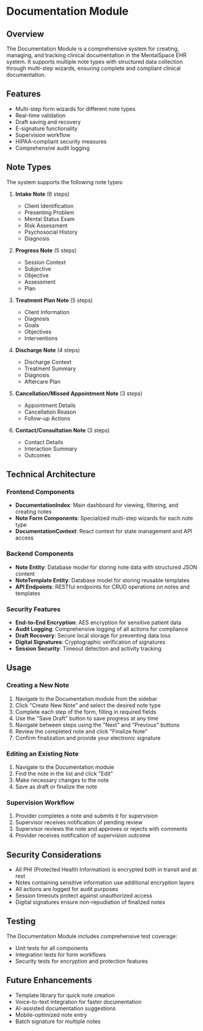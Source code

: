 # Documentation Module

## Overview
The Documentation Module is a comprehensive system for creating, managing, and tracking clinical documentation in the MentalSpace EHR system. It supports multiple note types with structured data collection through multi-step wizards, ensuring complete and compliant clinical documentation.

## Features
- Multi-step form wizards for different note types
- Real-time validation
- Draft saving and recovery
- E-signature functionality
- Supervision workflow
- HIPAA-compliant security measures
- Comprehensive audit logging

## Note Types
The system supports the following note types:

1. **Intake Note** (6 steps)
   - Client Identification
   - Presenting Problem
   - Mental Status Exam
   - Risk Assessment
   - Psychosocial History
   - Diagnosis

2. **Progress Note** (5 steps)
   - Session Context
   - Subjective
   - Objective
   - Assessment
   - Plan

3. **Treatment Plan Note** (5 steps)
   - Client Information
   - Diagnosis
   - Goals
   - Objectives
   - Interventions

4. **Discharge Note** (4 steps)
   - Discharge Context
   - Treatment Summary
   - Diagnosis
   - Aftercare Plan

5. **Cancellation/Missed Appointment Note** (3 steps)
   - Appointment Details
   - Cancellation Reason
   - Follow-up Actions

6. **Contact/Consultation Note** (3 steps)
   - Contact Details
   - Interaction Summary
   - Outcomes

## Technical Architecture

### Frontend Components
- **DocumentationIndex**: Main dashboard for viewing, filtering, and creating notes
- **Note Form Components**: Specialized multi-step wizards for each note type
- **DocumentationContext**: React context for state management and API access

### Backend Components
- **Note Entity**: Database model for storing note data with structured JSON content
- **NoteTemplate Entity**: Database model for storing reusable templates
- **API Endpoints**: RESTful endpoints for CRUD operations on notes and templates

### Security Features
- **End-to-End Encryption**: AES encryption for sensitive patient data
- **Audit Logging**: Comprehensive logging of all actions for compliance
- **Draft Recovery**: Secure local storage for preventing data loss
- **Digital Signatures**: Cryptographic verification of signatures
- **Session Security**: Timeout detection and activity tracking

## Usage

### Creating a New Note
1. Navigate to the Documentation module from the sidebar
2. Click "Create New Note" and select the desired note type
3. Complete each step of the form, filling in required fields
4. Use the "Save Draft" button to save progress at any time
5. Navigate between steps using the "Next" and "Previous" buttons
6. Review the completed note and click "Finalize Note"
7. Confirm finalization and provide your electronic signature

### Editing an Existing Note
1. Navigate to the Documentation module
2. Find the note in the list and click "Edit"
3. Make necessary changes to the note
4. Save as draft or finalize the note

### Supervision Workflow
1. Provider completes a note and submits it for supervision
2. Supervisor receives notification of pending review
3. Supervisor reviews the note and approves or rejects with comments
4. Provider receives notification of supervision outcome

## Security Considerations
- All PHI (Protected Health Information) is encrypted both in transit and at rest
- Notes containing sensitive information use additional encryption layers
- All actions are logged for audit purposes
- Session timeouts protect against unauthorized access
- Digital signatures ensure non-repudiation of finalized notes

## Testing
The Documentation Module includes comprehensive test coverage:
- Unit tests for all components
- Integration tests for form workflows
- Security tests for encryption and protection features

## Future Enhancements
- Template library for quick note creation
- Voice-to-text integration for faster documentation
- AI-assisted documentation suggestions
- Mobile-optimized note entry
- Batch signature for multiple notes
